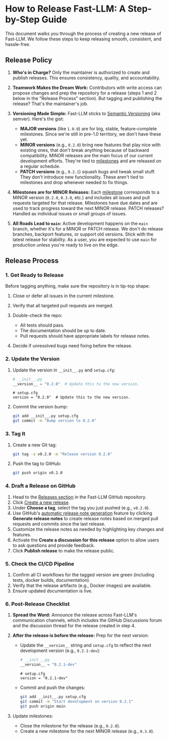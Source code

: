 # How to Release Fast-LLM: A Step-by-Step Guide

This document walks you through the process of creating a new release of Fast-LLM. We follow these steps to keep releasing smooth, consistent, and hassle-free.

## Release Policy

1.  **Who's in Charge?** Only the maintainer is authorized to create and publish releases. This ensures consistency, quality, and accountability.

2.  **Teamwork Makes the Dream Work:** Contributors with write access can propose changes and prep the repository for a release (steps 1 and 2 below in the "Release Process" section). But tagging and publishing the release? That's the maintainer's job.

3.  **Versioning Made Simple:** Fast-LLM sticks to [Semantic Versioning](https://semver.org/) (aka semver). Here's the gist:
    -   **MAJOR versions** (like `1.0.0`) are for big, stable, feature-complete milestones. Since we're still in pre-1.0 territory, we don't have these yet.
    -   **MINOR versions** (e.g., `0.2.0`) bring new features that play nice with existing ones, that don't break anything because of backward compatibility. MINOR releases are the main focus of our current development efforts. They're tied to [milestones](https://github.com/ServiceNow/Fast-LLM/milestones) and are released on a regular schedule.
    -   **PATCH versions** (e.g., `0.2.1`) squash bugs and tweak small stuff. They don't introduce new functionality. These aren't tied to milestones and drop whenever needed to fix things.

4.  **Milestones are for MINOR Releases:** Each [milestone](https://github.com/ServiceNow/Fast-LLM/milestones) corresponds to a MINOR version (`0.2.0`, `0.3.0`, etc.) and includes all issues and pull requests targeted for that release. Milestones have due dates and are used to track progress toward the next MINOR release. PATCH releases? Handled as individual issues or small groups of issues.

5.  **All Roads Lead to `main`:** Active development happens on the `main` branch, whether it's for a MINOR or PATCH release. We don't do release branches, backport features, or support old versions. Stick with the latest release for stability. As a user, you are expected to use `main` for production unless you're ready to live on the edge.

## Release Process

### 1. Get Ready to Release

Before tagging anything, make sure the repository is in tip-top shape:

1.  Close or defer all issues in the current milestone.
2.  Verify that all targeted pull requests are merged.
3.  Double-check the repo:

    -   All tests should pass.
    -   The documentation should be up to date.
    -   Pull requests should have appropriate labels for release notes.

4.  Decide if unresolved bugs need fixing before the release.

### 2. Update the Version

1.  Update the version in `__init__.py` and `setup.cfg`:

    ```python
    # __init__.py
    __version__ = "0.2.0"  # Update this to the new version.
    ```

    ```properties
    # setup.cfg
    version = "0.2.0"  # Update this to the new version.
    ```

2.  Commit the version bump:

    ```bash
    git add __init__.py setup.cfg
    git commit -m "Bump version to 0.2.0"
    ```

### 3. Tag It

1.  Create a new Git tag:

    ```bash
    git tag -a v0.2.0 -m "Release version 0.2.0"
    ```

2.  Push the tag to GitHub:

    ```bash
    git push origin v0.2.0
    ```

### 4. Draft a Release on GitHub

1.  Head to the [Releases section](https://github.com/ServiceNow/Fast-LLM/releases) in the Fast-LLM GitHub repository.
2.  Click [Create a new release](https://github.com/ServiceNow/Fast-LLM/releases/new).
3.  Under **Choose a tag**, select the tag you just pushed (e.g., `v0.2.0`).
4.  Use GitHub's [automatic release note generation](https://docs.github.com/en/repositories/releasing-projects-on-github/automatically-generated-release-notes) feature by clicking **Generate release notes** to create release notes based on merged pull requests and commits since the last release.
5.  Customize the release notes as needed by highlighting key changes and features.
6.  Activate the **Create a discussion for this release** option to allow users to ask questions and provide feedback.
7.  Click **Publish release** to make the release public.

### 5. Check the CI/CD Pipeline

1.  Confirm all CI workflows for the tagged version are green (including tests, docker builds, documentation).
2.  Verify that the release artifacts (e.g., Docker images) are available.
3.  Ensure updated documentation is live.

### 6. Post-Release Checklist

1.  **Spread the Word:** Announce the release across Fast-LLM's communication channels, which includes the GitHub Discussions forum and the discussion thread for the release created in step 4.
2.  **After the release is before the release:** Prep for the next version:

    -   Update the `__version__` string and `setup.cfg` to reflect the next development version (e.g., `0.2.1-dev`):

        ```python
        # __init__.py
        __version__ = "0.2.1-dev"
        ```

        ```properties
        # setup.cfg
        version = "0.2.1-dev"
        ```

    -   Commit and push the changes:

        ```bash
        git add __init__.py setup.cfg
        git commit -m "Start development on version 0.2.1"
        git push origin main
        ```

3.  Update milestones:

    -   Close the milestone for the release (e.g., `0.2.0`).
    -   Create a new milestone for the next MINOR release (e.g., `0.3.0`).
